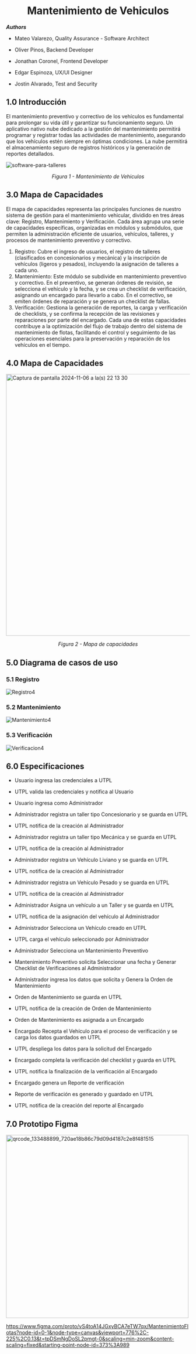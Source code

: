 <h1 align="center"> Mantenimiento de Vehiculos </center></h1>

**_Authors_**
+ Mateo Valarezo, Quality Assurance - Software Architect

+ Oliver Pinos, Backend Developer

+ Jonathan Coronel, Frontend Developer

+ Edgar Espinoza, UX/UI Designer

+ Jostin Alvarado, Test and Security

## 1.0 Introducción
El mantenimiento preventivo y correctivo de los vehículos es fundamental para prolongar su vida útil y garantizar su funcionamiento seguro. Un aplicativo nativo nube dedicado a la gestión del mantenimiento permitirá programar y registrar todas las actividades de mantenimiento, asegurando que los vehículos estén siempre en óptimas condiciones. La nube permitirá el almacenamiento seguro de registros históricos y la generación de reportes detallados.

![software-para-talleres](https://github.com/user-attachments/assets/a0613dee-98aa-4a31-8ad9-891355135f55)

<p align="center">
<i>
Figura 1 - Mantenimiento de Vehiculos<br/>
</i>
</p>

## 3.0 Mapa de Capacidades
El mapa de capacidades representa las principales funciones de nuestro sistema de gestión para el mantenimiento vehicular, dividido en tres áreas clave: Registro, Mantenimiento y Verificación. Cada área agrupa una serie de capacidades específicas, organizadas en módulos y submódulos, que permiten la administración eficiente de usuarios, vehículos, talleres, y procesos de mantenimiento preventivo y correctivo.

1. Registro: Cubre el ingreso de usuarios, el registro de talleres (clasificados en concesionarios y mecánica) y la inscripción de vehículos (ligeros y pesados), incluyendo la asignación de talleres a cada uno.
2. Mantenimiento: Este módulo se subdivide en mantenimiento preventivo y correctivo. En el preventivo, se generan órdenes de revisión, se selecciona el vehículo y la fecha, y se crea un checklist de verificación, asignando un encargado para llevarlo a cabo. En el correctivo, se emiten órdenes de reparación y se genera un checklist de fallas.
3. Verificación: Gestiona la generación de reportes, la carga y verificación de checklists, y se confirma la recepción de las revisiones y reparaciones por parte del encargado.
Cada una de estas capacidades contribuye a la optimización del flujo de trabajo dentro del sistema de mantenimiento de flotas, facilitando el control y seguimiento de las operaciones esenciales para la preservación y reparación de los vehículos en el tiempo.   
## 4.0 Mapa de Capacidades

<img width="715" alt="Captura de pantalla 2024-11-06 a la(s) 22 13 30" src="https://github.com/user-attachments/assets/cd1b70a0-4aab-4522-b622-d4bf9b5df038">



<p align="center">
<i>
Figura 2 - Mapa de capacidades <br/>
</i>
</p>

## 5.0 Diagrama de casos de uso

### 5.1 Registro

![Registro4](https://github.com/user-attachments/assets/46bef5a3-6a50-4067-9366-eb43d440333b)


### 5.2 Mantenimiento

![Mantenimiento4](https://github.com/user-attachments/assets/d80923d4-f731-4514-bba4-4db14d25b272)


### 5.3 Verificación

![Verificacion4](https://github.com/user-attachments/assets/d55867cf-16a2-4138-bd83-4fb12b339c91)


## 6.0 Especificaciones

- Usuario ingresa las credenciales a UTPL

- UTPL valida las credenciales y notifica al Usuario

- Usuario ingresa como Administrador

- Administrador registra un taller tipo Concesionario y se guarda en UTPL

- UTPL notifica de la creación al Administrador

- Administrador registra un taller tipo Mecánica y se guarda en UTPL

- UTPL notifica de la creación al Administrador

- Administrador registra un Vehículo Liviano y se guarda en UTPL

- UTPL notifica de la creación al Administrador

- Administrador registra un Vehículo Pesado y se guarda en UTPL

- UTPL notifica de la creación al Administrador

- Administrador Asigna un vehículo a un Taller y se guarda en UTPL

- UTPL notifica de la asignación del vehículo al Administrador

- Administrador Selecciona un Vehículo creado en UTPL

- UTPL carga el vehículo seleccionado por Administrador

- Administrador Selecciona un Mantenimiento Preventivo

- Mantenimiento Preventivo solicita Seleccionar una fecha y Generar Checklist de Verificaciones al Administrador

- Administrador ingresa los datos que solicita y Genera la Orden de Mantenimiento

- Orden de Mantenimiento se guarda en UTPL

- UTPL notifica de la creación de Orden de Mantenimiento

- Orden de Mantenimiento es asignada a un Encargado

- Encargado Recepta el Vehículo para el proceso de verificación y se carga los datos guardados en UTPL

- UTPL despliega los datos para la solicitud del Encargado

- Encargado completa la verificación del checklist y guarda en UTPL

- UTPL notifica la finalización de la verificación al Encargado

- Encargado genera un Reporte de verificación

- Reporte de verificación es generado y guardado en UTPL

- UTPL notifica de la creación del reporte al Encargado


## 7.0 Prototipo Figma

<img src="https://github.com/user-attachments/assets/14e7ed03-1537-4cf7-aec2-77aead87f634" alt="qrcode_133488899_720ae18b86c79d09d4187c2e8f481515" width="500"/>

https://www.figma.com/proto/vS4toA14JGxyBCA7eTW7qx/MantenimientoFlotas?node-id=0-1&node-type=canvas&viewport=776%2C-225%2C0.13&t=tpDSmNgDoSL2pmgt-0&scaling=min-zoom&content-scaling=fixed&starting-point-node-id=373%3A989


